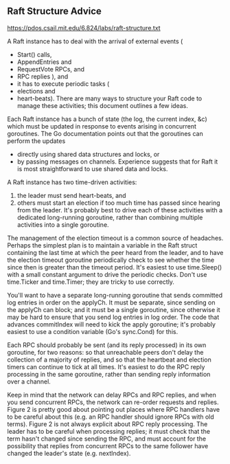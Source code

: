## Raft Structure Advice
https://pdos.csail.mit.edu/6.824/labs/raft-structure.txt

A Raft instance has to deal with the arrival of external events (
- Start() calls, 
- AppendEntries and 
- RequestVote RPCs, and 
- RPC replies ), and 
- it has to execute periodic tasks (
- elections and 
- heart-beats). 
There are many ways to structure your Raft code to manage these activities; 
this document outlines a few ideas.

Each Raft instance has a bunch of state (the log, the current index, &c) 
which must be updated in response to events arising in concurrent goroutines. 
The Go documentation points out that the goroutines can perform the updates 
- directly using shared data structures and locks, or 
- by passing messages on channels. 
Experience suggests that for Raft it is most straightforward to use shared data and locks.

A Raft instance has two time-driven activities: 
1. the leader must send heart-beats, and 
2. others must start an election if too much time has passed since hearing from the leader. 
It's probably best to drive each of these activities with a dedicated long-running goroutine, 
rather than combining multiple activities into a single goroutine.

The management of the election timeout is a common source of headaches. 
Perhaps the simplest plan is to maintain a variable in the Raft struct 
containing the last time at which the peer heard from the
leader, and to have the election timeout goroutine periodically check
to see whether the time since then is greater than the timeout period.
It's easiest to use time.Sleep() with a small constant argument to
drive the periodic checks. Don't use time.Ticker and time.Timer;
they are tricky to use correctly.

You'll want to have a separate long-running goroutine that sends
committed log entries in order on the applyCh. It must be separate,
since sending on the applyCh can block; and it must be a single
goroutine, since otherwise it may be hard to ensure that you send log
entries in log order. The code that advances commitIndex will need to
kick the apply goroutine; it's probably easiest to use a condition
variable (Go's sync.Cond) for this.

Each RPC should probably be sent (and its reply processed) in its own
goroutine, for two reasons: so that unreachable peers don't delay the
collection of a majority of replies, and so that the heartbeat and
election timers can continue to tick at all times. It's easiest to do
the RPC reply processing in the same goroutine, rather than sending
reply information over a channel.

Keep in mind that the network can delay RPCs and RPC replies, and when
you send concurrent RPCs, the network can re-order requests and
replies. Figure 2 is pretty good about pointing out places where RPC
handlers have to be careful about this (e.g. an RPC handler should
ignore RPCs with old terms). Figure 2 is not always explicit about RPC
reply processing. The leader has to be careful when processing
replies; it must check that the term hasn't changed since sending the
RPC, and must account for the possibility that replies from concurrent
RPCs to the same follower have changed the leader's state (e.g.
nextIndex).